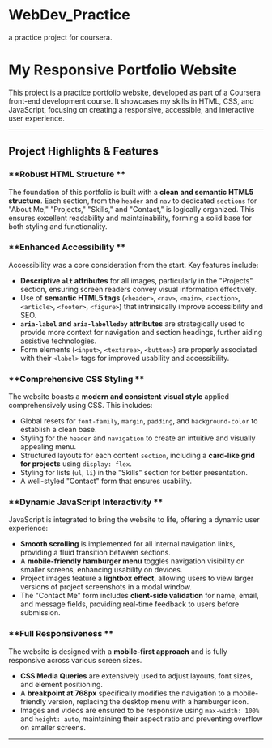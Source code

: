 # WebDev_Practice
a practice project for  coursera.

# My Responsive Portfolio Website

This project is a practice portfolio website, developed as part of a Coursera front-end development course. 
It showcases my skills in HTML, CSS, and JavaScript, focusing on creating a responsive, accessible, and interactive user experience.

---

## Project Highlights & Features

### **Robust HTML Structure **
The foundation of this portfolio is built with a **clean and semantic HTML5 structure**. 
Each section, from the `header` and `nav` to dedicated `sections` for "About Me," "Projects," "Skills," and "Contact," is logically organized. This ensures excellent readability and maintainability, forming a solid base for both styling and functionality.

### **Enhanced Accessibility **
Accessibility was a core consideration from the start. Key features include:
* **Descriptive `alt` attributes** for all images, particularly in the "Projects" section, ensuring screen readers convey visual information effectively.
* Use of **semantic HTML5 tags** (`<header>`, `<nav>`, `<main>`, `<section>`, `<article>`, `<footer>`, `<figure>`) that intrinsically improve accessibility and SEO.
* **`aria-label` and `aria-labelledby` attributes** are strategically used to provide more context for navigation and section headings, further aiding assistive technologies.
* Form elements (`<input>`, `<textarea>`, `<button>`) are properly associated with their `<label>` tags for improved usability and accessibility.

### **Comprehensive CSS Styling **
The website boasts a **modern and consistent visual style** applied comprehensively using CSS. This includes:
* Global resets for `font-family`, `margin`, `padding`, and `background-color` to establish a clean base.
* Styling for the `header` and `navigation` to create an intuitive and visually appealing menu.
* Structured layouts for each content `section`, including a **card-like grid for projects** using `display: flex`.
* Styling for lists (`ul`, `li`) in the "Skills" section for better presentation.
* A well-styled "Contact" form that ensures usability.

### **Dynamic JavaScript Interactivity **
JavaScript is integrated to bring the website to life, offering a dynamic user experience:
* **Smooth scrolling** is implemented for all internal navigation links, providing a fluid transition between sections.
* A **mobile-friendly hamburger menu** toggles navigation visibility on smaller screens, enhancing usability on devices.
* Project images feature a **lightbox effect**, allowing users to view larger versions of project screenshots in a modal window.
* The "Contact Me" form includes **client-side validation** for name, email, and message fields, providing real-time feedback to users before submission.

### **Full Responsiveness **
The website is designed with a **mobile-first approach** and is fully responsive across various screen sizes.
* **CSS Media Queries** are extensively used to adjust layouts, font sizes, and element positioning.
* A **breakpoint at 768px** specifically modifies the navigation to a mobile-friendly version, replacing the desktop menu with a hamburger icon.
* Images and videos are ensured to be responsive using `max-width: 100%` and `height: auto`, maintaining their aspect ratio and preventing overflow on smaller screens.

---
